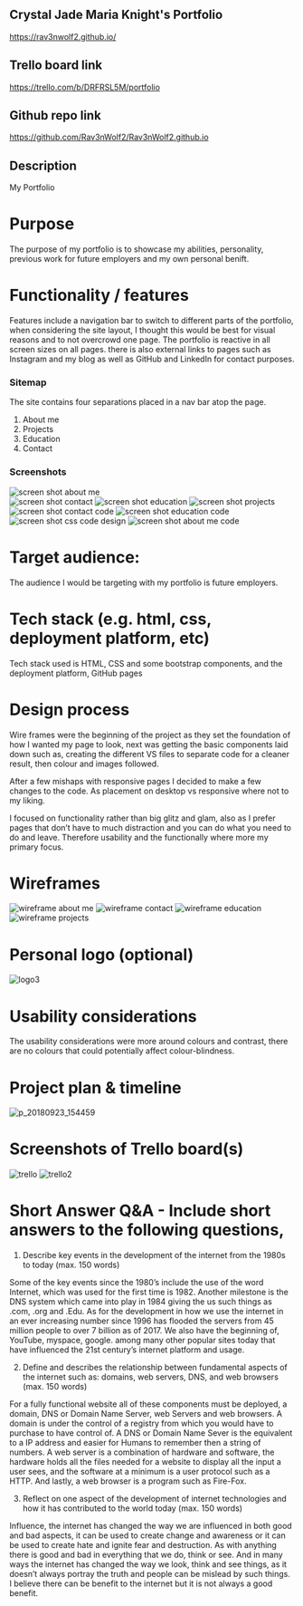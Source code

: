 ## Crystal Jade Maria Knight's Portfolio 

https://rav3nwolf2.github.io/



## Trello board link 

https://trello.com/b/DRFRSL5M/portfolio

## Github repo link 
https://github.com/Rav3nWolf2/Rav3nWolf2.github.io


## Description
My Portfolio


# Purpose
The purpose of my portfolio is to showcase my abilities, personality, previous work for future employers and my own personal benift. 


# Functionality / features
Features include a navigation bar to switch to different parts of the portfolio, when considering the site layout, I thought this would be best for visual reasons and to not overcrowd one page.
The portfolio is reactive in all screen sizes on all pages. 
there is also external links to pages such as Instagram and my blog as well as GitHub and LinkedIn for contact purposes.


### Sitemap

The site contains four separations placed in a nav bar atop the page.

1. About me
2. Projects
3. Education
4. Contact
 



### Screenshots
![screen shot about me](https://user-images.githubusercontent.com/42673737/45924262-39e5b380-bf3f-11e8-91c4-3b31307d7ce1.PNG)   
![screen shot contact](https://user-images.githubusercontent.com/42673737/45924265-5eda2680-bf3f-11e8-8675-b44992192315.PNG)
![screen shot education](https://user-images.githubusercontent.com/42673737/45924270-7d402200-bf3f-11e8-8e15-e1c9fbd05dca.PNG)
![screen shot projects](https://user-images.githubusercontent.com/42673737/45924272-86c98a00-bf3f-11e8-9954-95fd18e6a380.PNG)   
![screen shot contact code](https://user-images.githubusercontent.com/42673737/45924264-54b82800-bf3f-11e8-86ce-9bc4e6cd9e71.PNG)
![screen shot education code](https://user-images.githubusercontent.com/42673737/45924268-731e2380-bf3f-11e8-8dc2-59bd0a84d64c.PNG)
![screen shot css code design](https://user-images.githubusercontent.com/42673737/45924267-68fc2500-bf3f-11e8-95bb-934682e3eeeb.PNG)
![screen shot about me code](https://user-images.githubusercontent.com/42673737/45924261-2a666a80-bf3f-11e8-902e-ccffd64dbc27.PNG)


# Target audience:
The audience I would be targeting with my portfolio is future employers.


# Tech stack (e.g. html, css, deployment platform, etc)
Tech stack used is HTML, CSS and some bootstrap components, and the deployment platform, GitHub pages


# Design process

Wire frames were the beginning of the project as they set the foundation of how I wanted my page to look, next was getting the basic components laid down such as, creating the different VS files to separate code for a cleaner result, then colour and images followed.

After a few mishaps with responsive pages I decided to make a few changes to the code. As placement on desktop vs responsive where not to my liking.

I focused on functionality rather than big glitz and glam, also as I prefer pages that don’t have to much distraction and you can do what you need to do and leave. Therefore usability and the functionally where more my primary focus.


#  Wireframes
![wireframe about me](https://user-images.githubusercontent.com/42673737/45924535-0bb7a200-bf46-11e8-8fa2-9126a75a7256.PNG)
![wireframe contact](https://user-images.githubusercontent.com/42673737/45924541-20943580-bf46-11e8-8b60-3e24a519432a.PNG)
![wireframe education](https://user-images.githubusercontent.com/42673737/45924544-2b4eca80-bf46-11e8-8ba6-cf5b89f3f6d5.PNG)
![wireframe projects](https://user-images.githubusercontent.com/42673737/45924546-330e6f00-bf46-11e8-8274-ef42ca20c332.PNG)


 


# Personal logo (optional)
![logo3](https://user-images.githubusercontent.com/42673737/45924342-0e63c880-bf41-11e8-9f65-7e495a9baab0.gif)



# Usability considerations

The usability considerations were more around colours and contrast, there are no colours that could potentially affect colour-blindness.



# Project plan & timeline
![p_20180923_154459](https://user-images.githubusercontent.com/42673737/45924625-41f62100-bf48-11e8-9597-ed2ea84f8eef.jpg)



# Screenshots of Trello board(s)
![trello](https://user-images.githubusercontent.com/42673737/45924317-76fe7580-bf40-11e8-87d2-5edf49cc0173.PNG)
![trello2](https://user-images.githubusercontent.com/42673737/45924319-85e52800-bf40-11e8-853b-57f6a6c197ff.PNG)



# Short Answer Q&A - Include short answers to the following questions,
1. Describe key events in the development of the internet from the 1980s to today (max. 150 words)

Some of the key events since the 1980’s include the use of the word Internet, which was used for the first time is 1982. Another milestone is the DNS system which came into play in 1984 giving the us such things as .com, .org and .Edu. 
As for the development in how we use the internet in an ever increasing number since 1996 has flooded the servers from 45 million people to over 7 billion as of 2017.
We also have the beginning of, YouTube, myspace, google. among many other popular sites today that have influenced the 21st century’s internet platform and usage.



2.  Define and describes the relationship between fundamental aspects of the internet such as: domains, web servers, DNS, and web browsers (max. 150 words)

For a fully functional website all of these components must be deployed, a domain, DNS or Domain Name Server, web Servers and web browsers. A domain is under the control of a registry from which you would have to purchase to have control of. A DNS or Domain Name Sever is the equivalent to a IP address and easier for Humans to remember then a string of numbers. A web server is a combination of hardware and software, the hardware holds all the files needed  for a website to display all the input a user sees, and the software at a minimum is a user protocol such as a HTTP. And lastly, a web browser is a program such as Fire-Fox. 

3.  Reflect on one aspect of the development of internet technologies and how it has contributed to the world today (max. 150 words)

Influence, the internet has changed the way we are influenced in both good and bad aspects, it can be used to create change and awareness or it can be used to create hate and ignite fear and destruction. As with anything there is good and bad in everything that we do, think or see. 
And in many ways the internet has changed the way we look, think and see things, as it doesn’t always portray the truth and people can be mislead by such things. I believe there can be benefit to the internet but it is not always a good benefit.
